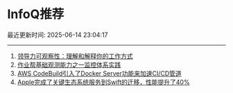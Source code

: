 # InfoQ推荐

最近更新时间: 2025-06-14 23:04:17

--- 
1. [领导力可观察性：理解和解释你的工作方式](https://www.infoq.cn/article/bVTzc9rBgTbguPf9EWkD) 
2. [作业帮基础观测能力之一监控体系实践](https://www.infoq.cn/article/JMDLcSVsvb0DiFksM5sF) 
3. [AWS CodeBuild引入了Docker Server功能来加速CI/CD管道](https://www.infoq.cn/article/21atKO42DHfb9RMtrbkr) 
4. [Apple完成了关键生态系统服务到Swift的迁移，性能提升了40%](https://www.infoq.cn/article/c8iwVKyVKNxEQ84eclIN) 
